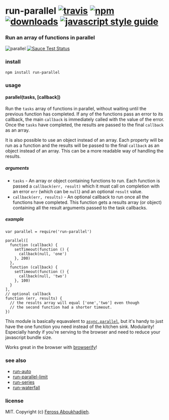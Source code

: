 <h1 id="run-parallel-%21travistravis-imagetravis-url-%21npmnpm-imagenpm-url-%21downloadsdownloads-imagedownloads-url-%21javascript-style-guidestandard-imagestandard-url">run-parallel <a href="https://travis-ci.org/feross/run-parallel"><img src="https://img.shields.io/travis/feross/run-parallel/master.svg" alt="travis" /></a> <a href="https://npmjs.org/package/run-parallel"><img src="https://img.shields.io/npm/v/run-parallel.svg" alt="npm" /></a> <a href="https://npmjs.org/package/run-parallel"><img src="https://img.shields.io/npm/dm/run-parallel.svg" alt="downloads" /></a> <a href="https://standardjs.com"><img src="https://img.shields.io/badge/code_style-standard-brightgreen.svg" alt="javascript style guide" /></a></h1>

<h3 id="run-an-array-of-functions-in-parallel">Run an array of functions in parallel</h3>

<p><img src="https://raw.githubusercontent.com/feross/run-parallel/master/img.png" alt="parallel" /> <a href="https://saucelabs.com/u/run-parallel"><img src="https://saucelabs.com/browser-matrix/run-parallel.svg" alt="Sauce Test Status" /></a></p>

<h3 id="install">install</h3>

<pre><code>npm install run-parallel
</code></pre>

<h3 id="usage">usage</h3>

<h4 id="paralleltasks%2C-callback">parallel(tasks, [callback])</h4>

<p>Run the <code>tasks</code> array of functions in parallel, without waiting until the previous
function has completed. If any of the functions pass an error to its callback, the main
<code>callback</code> is immediately called with the value of the error. Once the <code>tasks</code> have
completed, the results are passed to the final <code>callback</code> as an array.</p>

<p>It is also possible to use an object instead of an array. Each property will be run as a
function and the results will be passed to the final <code>callback</code> as an object instead of
an array. This can be a more readable way of handling the results.</p>

<h5 id="arguments">arguments</h5>

<ul>
<li><code>tasks</code> - An array or object containing functions to run. Each function is passed a
<code>callback(err, result)</code> which it must call on completion with an error <code>err</code> (which can
be <code>null</code>) and an optional <code>result</code> value.</li>
<li><code>callback(err, results)</code> - An optional callback to run once all the functions have
completed. This function gets a results array (or object) containing all the result
arguments passed to the task callbacks.</li>
</ul>

<h5 id="example">example</h5>

<pre><code class="js">var parallel = require('run-parallel')

parallel([
  function (callback) {
    setTimeout(function () {
      callback(null, 'one')
    }, 200)
  },
  function (callback) {
    setTimeout(function () {
      callback(null, 'two')
    }, 100)
  }
],
// optional callback
function (err, results) {
  // the results array will equal ['one','two'] even though
  // the second function had a shorter timeout.
})
</code></pre>

<p>This module is basically equavalent to
<a href="https://github.com/caolan/async#paralleltasks-callback"><code>async.parallel</code></a>, but it's
handy to just have the one function you need instead of the kitchen sink. Modularity!
Especially handy if you're serving to the browser and need to reduce your javascript
bundle size.</p>

<p>Works great in the browser with <a href="http://browserify.org/">browserify</a>!</p>

<h3 id="see-also">see also</h3>

<ul>
<li><a href="https://github.com/feross/run-auto">run-auto</a></li>
<li><a href="https://github.com/feross/run-parallel-limit">run-parallel-limit</a></li>
<li><a href="https://github.com/feross/run-series">run-series</a></li>
<li><a href="https://github.com/feross/run-waterfall">run-waterfall</a></li>
</ul>

<h3 id="license">license</h3>

<p>MIT. Copyright (c) <a href="http://feross.org">Feross Aboukhadijeh</a>.</p>
